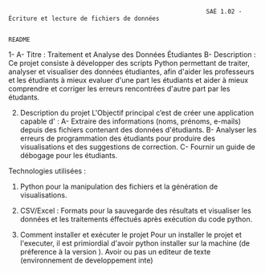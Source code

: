 ﻿                                                           SAÉ 1.02 - Écriture et lecture de fichiers de données
               
                                                                              README
1-
A- Titre : Traitement et Analyse des Données Étudiantes
B- Description :
Ce projet consiste à développer des scripts Python permettant de traiter, analyser et visualiser des données étudiantes, afin d'aider les professeurs et les étudiants à mieux evaluer d'une part les étudiants et aider à mieux comprendre et corriger les erreurs rencontrées d'autre part par les étudants.

2. Description du projet
L'Objectif principal c’est de créer une application capable d' :
A- Extraire des informations (noms, prénoms, e-mails) depuis des fichiers contenant des données d'étudiants.
B- Analyser les erreurs de programmation des étudiants pour produire des visualisations et des suggestions de correction.
C- Fournir un guide de débogage pour les étudiants.

Technologies utilisées :
1.	Python pour la manipulation des fichiers et la génération de visualisations.
2.	CSV/Excel : Formats pour la sauvegarde des résultats et visualiser les données et les traitements éffectués après exécution du code python.

4. Comment installer et exécuter le projet
Pour un installer le projet et l'executer, il est primiordial d'avoir python installer sur la machine (de préference à la version ). Avoir ou pas un editeur de texte (environnement de developpement inte)
